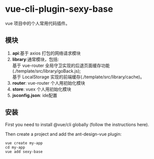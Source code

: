 # vue-cli-plugin-sexy-base

vue 项目中的个人常用代码插件。

## 模块

1. **api**:基于 axios 打包的网络请求模块
2. **library**:通常模块，包括:  
    基于 vue-router 全局守卫实现的后退页面缓存功能(./template/src/library/goBack.js);   
    基于 LocalStorage 实现的前端缓存(./template/src/library/cache)。
3. **router**: vue-router 个人用初始化模块
4. **store**: vuex 个人用初始化模块
5. **jsconfig.json**: ide配置

## 安装

First you need to install @vue/cli globally (follow the instructions here).

Then create a project and add the ant-design-vue plugin:

```
vue create my-app
cd my-app
vue add sexy-base
```
